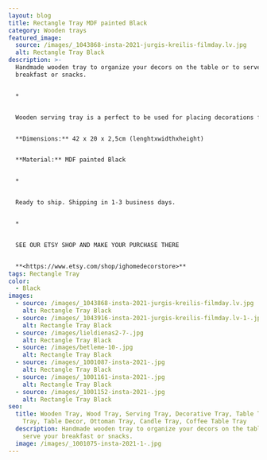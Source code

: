 ```yaml
---
layout: blog
title: Rectangle Tray MDF painted Black
category: Wooden trays
featured_image:
  source: /images/_1043868-insta-2021-jurgis-kreilis-filmday.lv.jpg
  alt: Rectangle Tray Black
description: >-
  Handmade wooden tray to organize your decors on the table or to serve your
  breakfast or snacks.


  *


  Wooden serving tray is a perfect to be used for placing decorations for any holidays- Easter, Advent time, Christmas. You can use it as a serving tray while you have your breakfast, an ottoman tray in your living room or as a candle or decoration holder on your bedside table. Also perfect housewarming, Birthday or Mother's Day gift.


  **Dimensions:** 42 x 20 x 2,5cm (lenghtxwidthxheight)


  **Material:** MDF painted Black


  *


  Ready to ship. Shipping in 1-3 business days.


  *


  SEE OUR ETSY SHOP AND MAKE YOUR PURCHASE THERE


  **<https://www.etsy.com/shop/ighomedecorstore>**
tags: Rectangle Tray
color:
  - Black
images:
  - source: /images/_1043868-insta-2021-jurgis-kreilis-filmday.lv.jpg
    alt: Rectangle Tray Black
  - source: /images/_1043916-insta-2021-jurgis-kreilis-filmday.lv-1-.jpg
    alt: Rectangle Tray Black
  - source: /images/lieldienas2-7-.jpg
    alt: Rectangle Tray Black
  - source: /images/betleme-10-.jpg
    alt: Rectangle Tray Black
  - source: /images/_1001087-insta-2021-.jpg
    alt: Rectangle Tray Black
  - source: /images/_1001161-insta-2021-.jpg
    alt: Rectangle Tray Black
  - source: /images/_1001152-insta-2021-.jpg
    alt: Rectangle Tray Black
seo:
  title: Wooden Tray, Wood Tray, Serving Tray, Decorative Tray, Table Tray, Tea
    Tray, Table Decor, Ottoman Tray, Candle Tray, Coffee Table Tray
  description: Handmade wooden tray to organize your decors on the table or to
    serve your breakfast or snacks.
  image: /images/_1001075-insta-2021-1-.jpg
---
```


